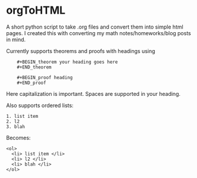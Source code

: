 # orgToHTML
A short python script to take .org files and convert them into simple html pages. 
I created this with converting my math notes/homeworks/blog posts in mind.

Currently supports theorems and proofs with headings using 

        #+BEGIN_theorem your heading goes here
        #+END_theorem
        
        #+BEGIN_proof heading
        #+END_proof

Here capitalization is important. Spaces are supported in your heading.

Also supports ordered lists:
```
1. list item
2. l2
3. blah
```
          
Becomes:
```
<ol>
  <li> list item </li>
  <li> l2 </li>
  <li> blah </li>
</ol>
```
